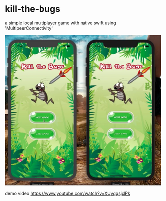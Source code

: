 # kill-the-bugs
a simple local multiplayer game with native swift using 'MultipeerConnectivity'

![](/demo.png)

demo video 
https://www.youtube.com/watch?v=XUyqqsjcIPk

